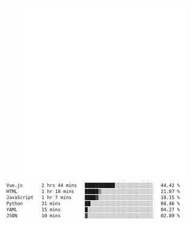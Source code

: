 <div align="center">
    <a href="https://konst.fish">
        <img src="https://raw.githubusercontent.com/konstfish/konstfish/master/fish.svg" alt="Logo" width="450"/>
    </a>
</div>

<!--START_SECTION:waka-->

```text
Vue.js       2 hrs 44 mins   ███████████░░░░░░░░░░░░░░   44.42 %
HTML         1 hr 18 mins    █████▒░░░░░░░░░░░░░░░░░░░   21.07 %
JavaScript   1 hr 7 mins     ████▓░░░░░░░░░░░░░░░░░░░░   18.15 %
Python       31 mins         ██░░░░░░░░░░░░░░░░░░░░░░░   08.46 %
YAML         15 mins         █░░░░░░░░░░░░░░░░░░░░░░░░   04.27 %
JSON         10 mins         ▓░░░░░░░░░░░░░░░░░░░░░░░░   02.89 %
```

<!--END_SECTION:waka-->
